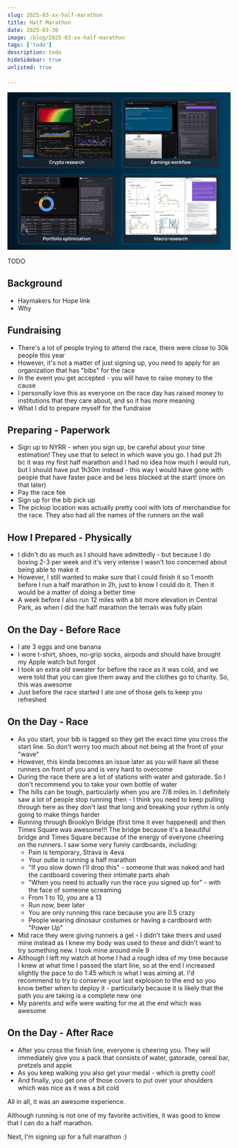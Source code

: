 ```yaml
---
slug: 2025-03-xx-half-marathon
title: Half Marathon
date: 2025-03-30
image: /blog/2025-03-xx-half-marathon
tags: ['todo']
description: todo
hideSidebar: true
unlisted: true

---
```


<p align="center">
    <img width="600" src="/blog/2025-03-18-one-vendor-to-rule-them-all-really.png" />
</p>

TODO

<!-- truncate -->

<div style={{borderTop: '1px solid #0088CC', margin: '1.5em 0'}} />

## Background

- Haymakers for Hope link
- Why

## Fundraising

- There's a lot of people trying to attend the race, there were close to 30k people this year
- However, it's not a matter of just signing up, you need to apply for an organization that has "bibs" for the race
- In the event you get accepted - you will have to raise money to the cause
- I personally love this as everyone on the race day has raised money to institutions that they care about, and so it has more meaning
- What I did to prepare myself for the fundraise

## Preparing - Paperwork

- Sign up to NYRR - when you sign up, be careful about your time estimation! They use that to select in which wave you go. I had put 2h bc it was my first half marathon and I had no idea how much I would run, but I should have put 1h30m instead - this way I would have gone with people that have faster pace and be less blocked at the start! (more on that later)
- Pay the race fee
- Sign up for the bib pick up
- The pickup location was actually pretty cool with lots of merchandise for the race. They also had all the names of the runners on the wall

## How I Prepared - Physically

- I didn't do as much as I should have admittedly - but because I do boxing 2-3 per week and it's very intense I wasn't too concerned about being able to make it
- However, I still wanted to make sure that I could finish it so 1 month before I run a half marathon in 2h, just to know I could do it. Then it would be a matter of doing a better time
- A week before I also run 12 miles with a bit more elevation in Central Park, as when I did the half marathon the terrain was fully plain

## On the Day - Before Race

- I ate 3 eggs and one banana
- I wore t-shirt, shoes, no-grip socks, airpods and should have brought my Apple watch but forgot
- I took an extra old sweater for before the race as it was cold, and we were told that you can give them away and the clothes go to charity. So, this was awesome
- Just before the race started I ate one of those gels to keep you refreshed

## On the Day - Race

- As you start, your bib is tagged so they get the exact time you cross the start line. So don't worry too much about not being at the front of your "wave"
- However, this kinda becomes an issue later as you will have all these runners on front of you and is very hard to overcome
- During the race there are a lot of stations with water and gatorade. So I don't recommend you to take your own bottle of water
- The hills can be tough, particularly when you are 7/8 miles in. I definitely saw a lot of people stop running then - I think you need to keep pulling through here as they don't last that long and breaking your rythm is only going to make things harder
- Running through Brooklyn Bridge (first time it ever happened) and then Times Square was awesome!!! The bridge because it's a beautiful bridge and Times Square because of the energy of everyone cheering on the runners. I saw some very funny cardboards, including:
  - Pain is temporary, Strava is 4eva
  - Your outie is running a half marathon
  - "If you slow down I'll drop this" - someone that was naked and had the cardboard covering their intimate parts ahah
  - "When you need to actually run the race you signed up for" - with the face of someone screaming
  - From 1 to 10, you are a 13
  - Run now, beer later
  - You are only running this race because you are 0.5 crazy
  - People wearing dinosaur costumes or having a cardboard with "Power Up"
- Mid race they were giving runners a gel - I didn't take theirs and used mine instead as I knew my body was used to these and didn't want to try something new. I took mine around mile 9
- Although I left my watch at home I had a rough idea of my time because I knew at what time I passed the start line, so at the end I increased slightly the pace to do 1:45 which is what I was aiming at. I'd recommend to try to conserve your last explosion to the end so you know better when to deploy it - particularly because it is likely that the path you are taking is a complete new one
- My parents and wife were waiting for me at the end which was awesome

## On the Day - After Race

- After you cross the finish line, everyone is cheering you. They will immediately give you a pack that consists of water, gatorade, cereal bar, pretzels and apple
- As you keep walking you also get your medal - which is pretty cool!
- And finally, you get one of those covers to put over your shoulders which was nice as it was a bit cold

All in all, it was an awesome experience.

Although running is not one of my favorite activities, it was good to know that I can do a half marathon.

Next, I'm signing up for a full marathon :) 